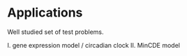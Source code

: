 # Applications  
Well studied set of test problems.  

I. gene expression model / circadian clock 
II. MinCDE model
